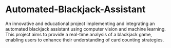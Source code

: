 # Automated-Blackjack-Assistant
An innovative and educational project implementing and integrating an automated blackjack assistant using computer vision and machine learning. This project aims to provide a real-time analysis of a blackjack game, enabling users to enhance their understanding of card counting strategies.
